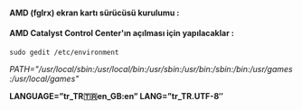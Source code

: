 #### AMD (fglrx) ekran kartı sürücüsü kurulumu :


#### AMD Catalyst Control Center'ın açılması için yapılacaklar :
```sudo gedit /etc/environment```

*PATH="/usr/local/sbin:/usr/local/bin:/usr/sbin:/usr/bin:/sbin:/bin:/usr/games:/usr/local/games"*

__LANGUAGE=”tr_TR:tr:en_GB:en” LANG=”tr_TR.UTF-8″__


